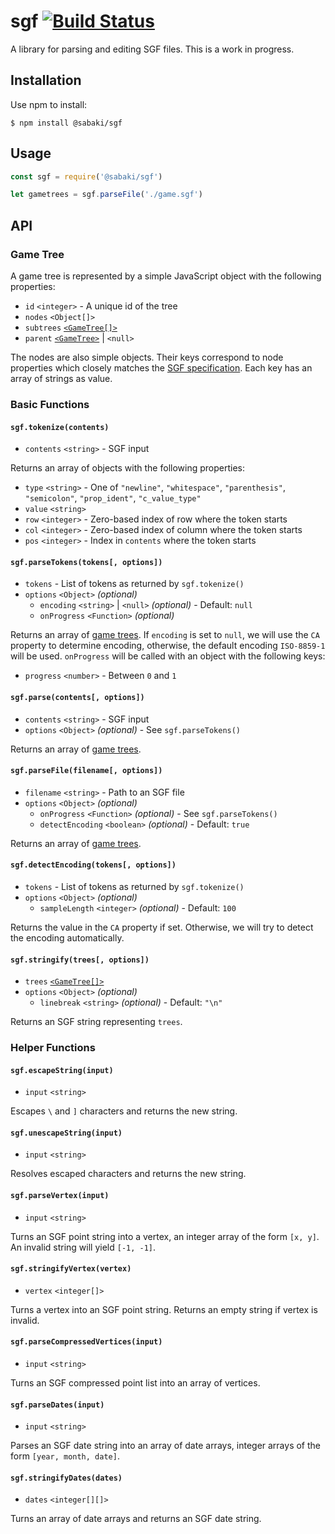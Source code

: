 # sgf [![Build Status](https://travis-ci.org/SabakiHQ/sgf.svg?branch=master)](https://travis-ci.org/SabakiHQ/sgf)

A library for parsing and editing SGF files. This is a work in progress.

## Installation

Use npm to install:

~~~
$ npm install @sabaki/sgf
~~~

## Usage

~~~js
const sgf = require('@sabaki/sgf')

let gametrees = sgf.parseFile('./game.sgf')
~~~

## API

### Game Tree

A game tree is represented by a simple JavaScript object with the following properties:

* `id` `<integer>` - A unique id of the tree
* `nodes` `<Object[]>`
* `subtrees` [`<GameTree[]>`](#game-tree)
* `parent` [`<GameTree>`](#game-tree) | `<null>`

The nodes are also simple objects. Their keys correspond to node properties which closely matches the [SGF specification](http://www.red-bean.com/sgf/). Each key has an array of strings as value.

### Basic Functions

#### `sgf.tokenize(contents)`

- `contents` `<string>` - SGF input

Returns an array of objects with the following properties:

- `type` `<string>` - One of `"newline"`, `"whitespace"`, `"parenthesis"`, `"semicolon"`, `"prop_ident"`, `"c_value_type"`
- `value` `<string>`
- `row` `<integer>` - Zero-based index of row where the token starts
- `col` `<integer>` - Zero-based index of column where the token starts
- `pos` `<integer>` - Index in `contents` where the token starts

#### `sgf.parseTokens(tokens[, options])`

- `tokens` - List of tokens as returned by `sgf.tokenize()`
- `options` `<Object>` *(optional)*
    - `encoding` `<string>` | `<null>` *(optional)* - Default: `null`
    - `onProgress` `<Function>` *(optional)*

Returns an array of [game trees](#game-tree). If `encoding` is set to `null`, we will use the `CA` property to determine encoding, otherwise, the default encoding `ISO-8859-1` will be used. `onProgress` will be called with an object with the following keys:

- `progress` `<number>` - Between `0` and `1`

#### `sgf.parse(contents[, options])`

- `contents` `<string>` - SGF input
- `options` `<Object>` *(optional)* - See `sgf.parseTokens()`

Returns an array of [game trees](#game-tree).

#### `sgf.parseFile(filename[, options])`

- `filename` `<string>` - Path to an SGF file
- `options` `<Object>` *(optional)*
    - `onProgress` `<Function>` *(optional)* - See `sgf.parseTokens()`
    - `detectEncoding` `<boolean>` *(optional)* - Default: `true`

Returns an array of [game trees](#game-tree).

#### `sgf.detectEncoding(tokens[, options])`

- `tokens` - List of tokens as returned by `sgf.tokenize()`
- `options` `<Object>` *(optional)*
    - `sampleLength` `<integer>` *(optional)* - Default: `100`

Returns the value in the `CA` property if set. Otherwise, we will try to detect the encoding automatically.

#### `sgf.stringify(trees[, options])`

- `trees` [`<GameTree[]>`](#game-tree)
- `options` `<Object>` *(optional)*
    - `linebreak` `<string>` *(optional)* - Default: `"\n"`

Returns an SGF string representing `trees`.

### Helper Functions

#### `sgf.escapeString(input)`

- `input` `<string>`

Escapes `\` and `]` characters and returns the new string.

#### `sgf.unescapeString(input)`

- `input` `<string>`

Resolves escaped characters and returns the new string.

#### `sgf.parseVertex(input)`

- `input` `<string>`

Turns an SGF point string into a vertex, an integer array of the form `[x, y]`. An invalid string will yield `[-1, -1]`.

#### `sgf.stringifyVertex(vertex)`

- `vertex` `<integer[]>`

Turns a vertex into an SGF point string. Returns an empty string if vertex is invalid.

#### `sgf.parseCompressedVertices(input)`

- `input` `<string>`

Turns an SGF compressed point list into an array of vertices.

#### `sgf.parseDates(input)`

- `input` `<string>`

Parses an SGF date string into an array of date arrays, integer arrays of the form `[year, month, date]`.

#### `sgf.stringifyDates(dates)`

- `dates` `<integer[][]>`

Turns an array of date arrays and returns an SGF date string.
